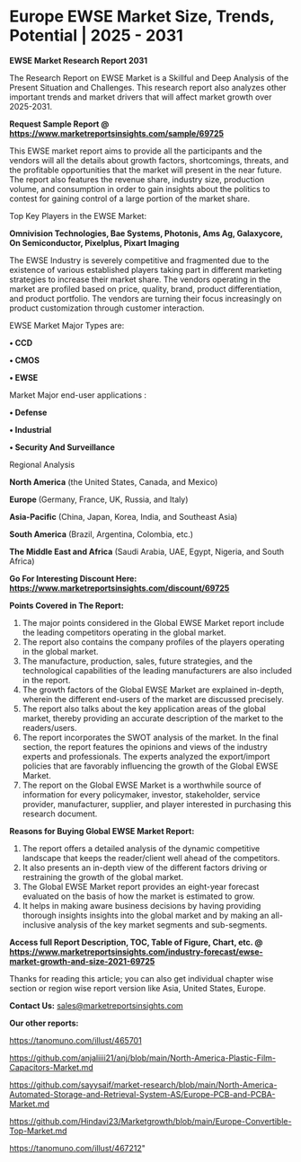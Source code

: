 # Europe EWSE Market Size, Trends, Potential | 2025 - 2031

<strong>EWSE Market Research Report 2031</strong>

The Research Report on EWSE Market is a Skillful and Deep Analysis of the Present Situation and Challenges. This research report also analyzes other important trends and market drivers that will affect market growth over 2025-2031.

<strong>Request Sample Report @ <a href=https://www.marketreportsinsights.com/sample/69725>https://www.marketreportsinsights.com/sample/69725</a></strong>

This EWSE market report aims to provide all the participants and the vendors will all the details about growth factors, shortcomings, threats, and the profitable opportunities that the market will present in the near future. The report also features the revenue share, industry size, production volume, and consumption in order to gain insights about the politics to contest for gaining control of a large portion of the market share.

Top Key Players in the EWSE Market:

<strong>Omnivision Technologies, Bae Systems, Photonis, Ams Ag, Galaxycore, On Semiconductor, Pixelplus, Pixart Imaging</strong>

The EWSE Industry is severely competitive and fragmented due to the existence of various established players taking part in different marketing strategies to increase their market share. The vendors operating in the market are profiled based on price, quality, brand, product differentiation, and product portfolio. The vendors are turning their focus increasingly on product customization through customer interaction.

EWSE Market Major Types are:

<strong>• CCD

• CMOS

• EWSE</strong>

Market Major end-user applications :

<strong>• Defense

• Industrial

• Security And Surveillance</strong>

Regional Analysis

</u><strong><b>North America</b></strong> (the United States, Canada, and Mexico)

<strong><b>Europe </b></strong>(Germany, France, UK, Russia, and Italy)

<strong><b>Asia-Pacific</b></strong> (China, Japan, Korea, India, and Southeast Asia)

<strong><b>South America</b></strong> (Brazil, Argentina, Colombia, etc.)

<strong><b>The Middle East and Africa</b></strong> (Saudi Arabia, UAE, Egypt, Nigeria, and South Africa)

<strong>Go For Interesting Discount Here: <a href=https://www.marketreportsinsights.com/discount/69725>https://www.marketreportsinsights.com/discount/69725</a></strong>

<strong>Points Covered in The Report:</strong>
<ol>
  <li>The major points considered in the Global EWSE Market report include the leading competitors operating in the global market.</li>
  <li>The report also contains the company profiles of the players operating in the global market.</li>
  <li>The manufacture, production, sales, future strategies, and the technological capabilities of the leading manufacturers are also included in the report.</li>
  <li>The growth factors of the Global EWSE Market are explained in-depth, wherein the different end-users of the market are discussed precisely.</li>
  <li>The report also talks about the key application areas of the global market, thereby providing an accurate description of the market to the readers/users.</li>
  <li>The report incorporates the SWOT analysis of the market. In the final section, the report features the opinions and views of the industry experts and professionals. The experts analyzed the export/import policies that are favorably influencing the growth of the Global EWSE Market.</li>
  <li>The report on the Global EWSE Market is a worthwhile source of information for every policymaker, investor, stakeholder, service provider, manufacturer, supplier, and player interested in purchasing this research document.</li>
</ol>
<strong>Reasons for Buying Global EWSE Market Report:</strong>

<ol>
  <li>The report offers a detailed analysis of the dynamic competitive landscape that keeps the reader/client well ahead of the competitors.</li>
  <li>It also presents an in-depth view of the different factors driving or restraining the growth of the global market.</li>
  <li>The Global EWSE Market report provides an eight-year forecast evaluated on the basis of how the market is estimated to grow.</li>
  <li>It helps in making aware business decisions by having providing thorough insights insights into the global market and by making an all-inclusive analysis of the key market segments and sub-segments.</li>
</ol>
<strong>Access full Report Description, TOC, Table of Figure, Chart, etc. @ <a href=https://www.marketreportsinsights.com/industry-forecast/ewse-market-growth-and-size-2021-69725>https://www.marketreportsinsights.com/industry-forecast/ewse-market-growth-and-size-2021-69725</a></strong>


Thanks for reading this article; you can also get individual chapter wise section or region wise report version like Asia, United States, Europe.

<strong>Contact Us:</strong>
sales@marketreportsinsights.com

<strong>Our other reports:</strong>

<a href=https://tanomuno.com/illust/465701>https://tanomuno.com/illust/465701</a>

<a href=https://github.com/anjaliiii21/anj/blob/main/North-America-Plastic-Film-Capacitors-Market.md>https://github.com/anjaliiii21/anj/blob/main/North-America-Plastic-Film-Capacitors-Market.md</a>

<a href=https://github.com/sayysaif/market-research/blob/main/North-America-Automated-Storage-and-Retrieval-System-AS/Europe-PCB-and-PCBA-Market.md>https://github.com/sayysaif/market-research/blob/main/North-America-Automated-Storage-and-Retrieval-System-AS/Europe-PCB-and-PCBA-Market.md</a>

<a href=https://github.com/Hindavi23/Marketgrowth/blob/main/Europe-Convertible-Top-Market.md>https://github.com/Hindavi23/Marketgrowth/blob/main/Europe-Convertible-Top-Market.md</a>

<a href=https://tanomuno.com/illust/467212>https://tanomuno.com/illust/467212</a>"
